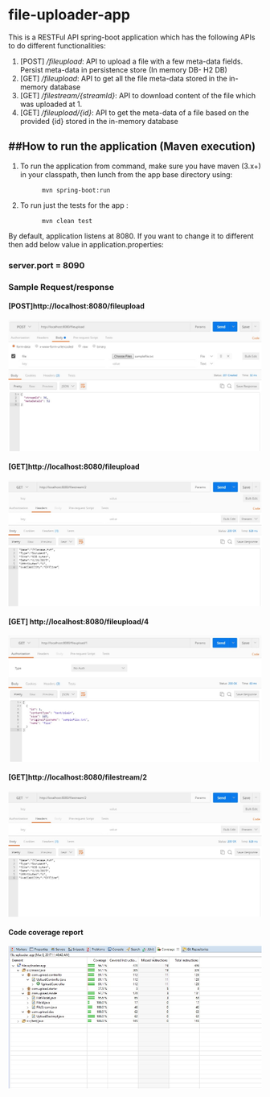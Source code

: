 # file-uploader-app
This is a RESTFul API spring-boot application which has the following APIs to do different functionalities:
   1. [POST] _/fileupload_: API to upload a file with a few meta-data fields. Persist meta-data in persistence store (In memory DB- H2 DB)
   2. [GET] _/fileupload_: API to get all the file meta-data stored in the in-memory database
   3. [GET] _/filestream/{streamId}_: API to download content of the file which was uploaded at 1.
   4. [GET] _/fileupload/{id}_: API to get the meta-data of a file based on the provided {id} stored in the in-memory database
   
##How to run the application (Maven execution)
---------------


1. To run the application from command, make sure you have maven (3.x+) in your classpath, then lunch from the app base directory using:

			 mvn spring-boot:run

2. To run just the tests for the app :

			 mvn clean test
By default, application listens at 8080. If you want to change it to different then add below value in application.properties:
### server.port = 8090

### Sample Request/response
#### [POST]http://localhost:8080/fileupload 
![ScreenShot](https://github.com/yadab4u/file-uploader-app/blob/master/post.jpg)

#### [GET]http://localhost:8080/fileupload
![ScreenShot](https://github.com/yadab4u/file-uploader-app/blob/master/get-contents.jpg)

#### [GET] http://localhost:8080/fileupload/4
![ScreenShot](https://github.com/yadab4u/file-uploader-app/blob/master/get-fileid.jpg)

#### [GET]http://localhost:8080/filestream/2
![ScreenShot](https://github.com/yadab4u/file-uploader-app/blob/master/get-contents.jpg)

#### Code coverage report
![ScreenShot](https://github.com/yadab4u/file-uploader-app/blob/master/code-coverage.jpg)
